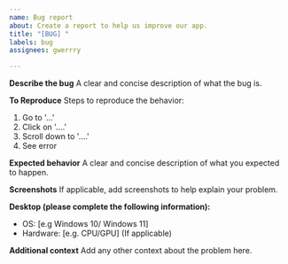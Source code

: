 ```yaml
---
name: Bug report
about: Create a report to help us improve our app.
title: "[BUG] "
labels: bug
assignees: gwerrry

---
```


**Describe the bug**
A clear and concise description of what the bug is.

**To Reproduce**
Steps to reproduce the behavior:
1. Go to '...'
2. Click on '....'
3. Scroll down to '....'
4. See error

**Expected behavior**
A clear and concise description of what you expected to happen.

**Screenshots**
If applicable, add screenshots to help explain your problem.

**Desktop (please complete the following information):**
 - OS: [e.g Windows 10/ Windows 11]
 - Hardware: [e.g. CPU/GPU] (If applicable)

**Additional context**
Add any other context about the problem here.
